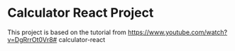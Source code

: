 # Calculator React Project

This project is based on the tutorial from https://www.youtube.com/watch?v=DgRrrOt0Vr8# calculator-react
